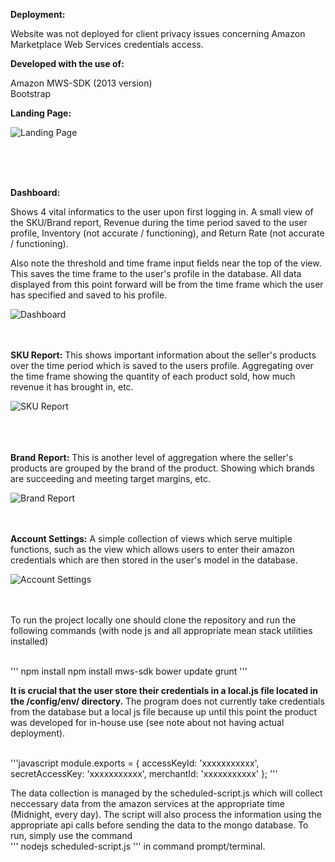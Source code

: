 <b>Deployment:</b>

Website was not deployed for client privacy issues concerning Amazon Marketplace Web Services credentials access.

<b>Developed with the use of:</b>

Amazon MWS-SDK (2013 version) <br />
Bootstrap

<b>Landing Page:</b>

![Landing Page](http://i.imgur.com/sxUfVMB.jpg)

<br /> <br /> <br /> 

<b>Dashboard:</b>

Shows 4 vital informatics to the user upon first logging in.  A small view of the SKU/Brand report, Revenue during the time period saved to the user profile, Inventory (not accurate / functioning), and Return Rate (not accurate / functioning).
	
Also note the threshold and time frame input fields near the top of the view.  This saves the time frame to the user's profile in the database.  All data displayed from this point forward will be from the time frame which the user has specified and saved to his profile.

![Dashboard](http://i.imgur.com/1lWrBUQ.jpg)
<br /> <br /> <br /> 


<b>SKU Report:</b>
	This shows important information about the seller's products over the time period which is saved to the users profile.  Aggregating over the time frame showing the quantity of each product sold, how much revenue it has brought in, etc.

![SKU Report](http://i.imgur.com/eFHc19X.png)
<br /> <br /> <br /> <br /> 


<b>Brand Report:</b>
	This is another level of aggregation where the seller's products are grouped by the brand of the product.  Showing which brands are succeeding and meeting target margins, etc.

![Brand Report](http://i.imgur.com/CK5hLNs.png)
<br /> <br /> <br /> 


<b>Account Settings:</b>
	A simple collection of views which serve multiple functions, such as the view which allows users to enter their amazon credentials which are then stored in the user's model in the database.

![Account Settings](http://i.imgur.com/eVjvWOy.png)
<br /> <br /> <br /> 


To run the project locally one should clone the repository and run the following commands (with node js and all appropriate mean stack utilities installed)

<br /> 
'''
npm install
npm install mws-sdk
bower update
grunt
'''
<br />

<b> It is crucial that the user store their credentials in a local.js file located in the /config/env/ directory.</b>
The program does not currently take credentials from the database but a local js file because up until this point the product was developed for in-house use (see note about not having actual deployment).

<br />
'''javascript
module.exports = {
  accessKeyId: 'xxxxxxxxxxx', 
  secretAccessKey: 'xxxxxxxxxxx', 
  merchantId: 'xxxxxxxxxxx'
};
'''

The data collection is managed by the scheduled-script.js which will collect neccessary data from the amazon services at the appropriate time (Midnight, every day). The script will also process the information using the appropriate api calls before sending the data to the mongo database. To run, simply use the command <br />
'''
nodejs scheduled-script.js
'''
in command prompt/terminal.
